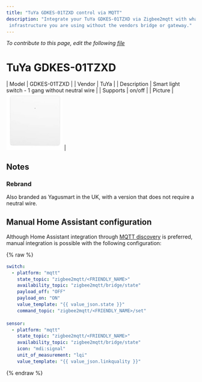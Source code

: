 ```yaml
---
title: "TuYa GDKES-01TZXD control via MQTT"
description: "Integrate your TuYa GDKES-01TZXD via Zigbee2mqtt with whatever smart home
 infrastructure you are using without the vendors bridge or gateway."
---
```


*To contribute to this page, edit the following
[file](https://github.com/Koenkk/zigbee2mqtt.io/blob/master/docs/devices/GDKES-01TZXD.md)*

# TuYa GDKES-01TZXD

| Model | GDKES-01TZXD  |
| Vendor  | TuYa  |
| Description | Smart light switch - 1 gang without neutral wire |
| Supports | on/off |
| Picture | ![TuYa GDKES-01TZXD](../images/devices/GDKES-01TZXD.jpg) |

## Notes


### Rebrand
Also branded as Yagusmart in the UK, with a version that does not require a neutral wire.


## Manual Home Assistant configuration
Although Home Assistant integration through [MQTT discovery](../integration/home_assistant) is preferred,
manual integration is possible with the following configuration:


{% raw %}
```yaml
switch:
  - platform: "mqtt"
    state_topic: "zigbee2mqtt/<FRIENDLY_NAME>"
    availability_topic: "zigbee2mqtt/bridge/state"
    payload_off: "OFF"
    payload_on: "ON"
    value_template: "{{ value_json.state }}"
    command_topic: "zigbee2mqtt/<FRIENDLY_NAME>/set"

sensor:
  - platform: "mqtt"
    state_topic: "zigbee2mqtt/<FRIENDLY_NAME>"
    availability_topic: "zigbee2mqtt/bridge/state"
    icon: "mdi:signal"
    unit_of_measurement: "lqi"
    value_template: "{{ value_json.linkquality }}"
```
{% endraw %}


